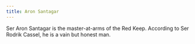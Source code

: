 ```yaml
---
title: Aron Santagar
---
```


Ser Aron Santagar is the master-at-arms of the Red Keep. According to Ser Rodrik Cassel, he is a vain but honest man.


